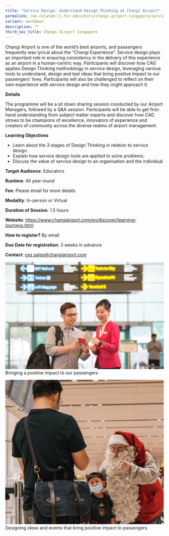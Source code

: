 ```yaml
---
title: "Service Design: Understand Design Thinking at Changi Airport"
permalink: /ne-related-lj-for-educators/changi-airport-singapore/service-design/
variant: markdown
description: ""
third_nav_title: Changi Airport Singapore
---
```

Changi Airport is one of the world’s best airports, and passengers frequently wax lyrical about the “Changi Experience”. Service design plays an important role in ensuring consistency in the delivery of this experience as an airport in a human-centric way.
Participants will discover how CAG applies Design Thinking methodology in service design, leveraging various tools to understand, design and test ideas that bring positive impact to our passengers’ lives. Participants will also be challenged to reflect on their own experience with service design and how they might approach it.

**Details**

The programme will be a sit down sharing session conducted by our Airport Managers, followed by a Q&A session. Participants will be able to get first-hand understanding from subject matter experts and discover how CAG strives to be champions of excellence, innovators of experience and creators of community across the diverse realms of airport management. 

**Learning Objectives**

* Learn about the 3 stages of Design Thinking in relation to service design.
* Explain how service design tools are applied to solve problems. 
* Discuss the value of service design to an organisation and the individual

**Target Audience**: Educators

**Runtime**: All year round

**Fee**: Please email for more details

**Modality**: In-person or Virtual

**Duration of Session**: 1.5 hours

**Website**: https://www.changiairport.com/en/discover/learning-journeys.html

**How to register?** By email

**Due Date for registration**: 3 weeks in advance

**Contact**: ces.sales@changiairport.com

![](/images/15__Service_Design_1.jpg)   Bringing a positive impact to our passengers

![](/images/15__Service_Design_2.PNG)Designing ideas and events that bring positive impact to passengers
